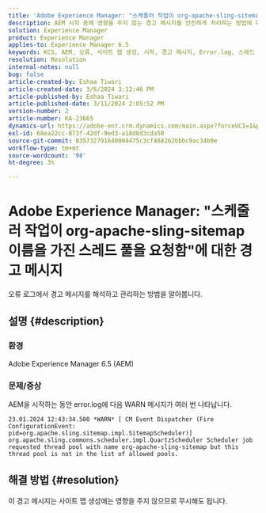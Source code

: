 ```yaml
---
title: 'Adobe Experience Manager: "스케줄러 작업이 org-apache-sling-sitemap 이름으로 스레드 풀을 요청함"에 대한 경고 메시지'
description: AEM 시작 중에 영향을 주지 않는 경고 메시지를 안전하게 처리하는 방법에 대해 알아봅니다.
solution: Experience Manager
product: Experience Manager
applies-to: Experience Manager 6.5
keywords: KCS, AEM, 오류, 사이트 맵 생성, 시작, 경고 메시지, Error.log, 스레드 풀
resolution: Resolution
internal-notes: null
bug: false
article-created-by: Eshaa Tiwari
article-created-date: 3/6/2024 3:12:46 PM
article-published-by: Eshaa Tiwari
article-published-date: 3/11/2024 2:05:52 PM
version-number: 2
article-number: KA-23665
dynamics-url: https://adobe-ent.crm.dynamics.com/main.aspx?forceUCI=1&pagetype=entityrecord&etn=knowledgearticle&id=ce4145f6-cbdb-ee11-904d-6045bd006b4b
exl-id: 68ea22cc-873f-42df-9ed3-a18d8d3cda50
source-git-commit: 835732791640004475c3cf468262bbbc9ac34b9e
workflow-type: tm+mt
source-wordcount: '98'
ht-degree: 3%

---
```


# Adobe Experience Manager: &quot;스케줄러 작업이 org-apache-sling-sitemap 이름을 가진 스레드 풀을 요청함&quot;에 대한 경고 메시지


오류 로그에서 경고 메시지를 해석하고 관리하는 방법을 알아봅니다.

## 설명 {#description}


### <b>환경</b>

Adobe Experience Manager 6.5 (AEM)

### 문제/증상

AEM을 시작하는 동안 error.log에 다음 WARN 메시지가 여러 번 나타납니다.


```
23.01.2024 12:43:34.500 *WARN* [ CM Event Dispatcher (Fire ConfigurationEvent: pid=org.apache.sling.sitemap.impl.SitemapScheduler)]  org.apache.sling.commons.scheduler.impl.QuartzScheduler Scheduler job requested thread pool with name org-apache-sling-sitemap but this thread pool is not in the list of allowed pools.
```





## 해결 방법 {#resolution}


이 경고 메시지는 사이트 맵 생성에는 영향을 주지 않으므로 무시해도 됩니다.
